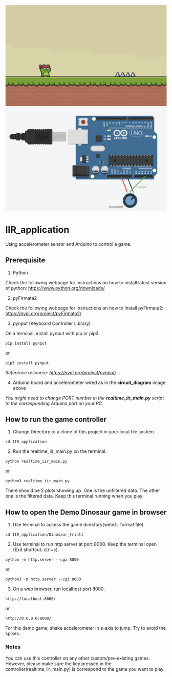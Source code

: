 ![Alt text](https://github.com/Lilypads/IIR_application/blob/main/game_preview.png)
![Alt text](https://github.com/Lilypads/IIR_application/blob/main/circuit_diagram.png)

# IIR_application
Using accelerometer sensor and Arduino to control a game.

## Prerequisite
1. Python

Check the following webpage for instructions on how to install latest version of python:
https://www.python.org/downloads/

2. pyFirmata2

Check the following webpage for instructions on how to install pyFirmata2:
https://pypi.org/project/pyFirmata2/

3. pynput (Keyboard Controller Library)

On a terminal, install pynput with pip or pip3. 
```
pip install pynput
```
or
```
pip3 install pynput
```
*Reference resource: https://pypi.org/project/pynput/*

4. Arduino board and accelerometer wired as in the __circuit_diagram__ image above

*You might need to change PORT number in the __realtime_iir_main.py__ script to the corresponding Arduino port on your PC.*

## How to run the game controller
1. Change Directory to a clone of this project in your local file system.
```
cd IIR_application
```
2. Run the realtime_iir_main.py on the terminal.
```
python realtime_iir_main.py
```
or
```
python3 realtime_iir_main.py
```
There should be 2 plots showing up. One is the unfiltered data. The other one is the filtered data. Keep this terminal running when you play.

## How to open the Demo Dinosaur game in browser
1. Use terminal to access the game directory(webGL format file).
```
cd IIR_application/Dinosaur_trial1
```
2. Use terminal to run http server at port 8000. Keep the terminal open (Exit shortcut: ctrl+c).
```
python -m http.server --cgi 8000
```
or
```
python3 -m http.server --cgi 8000
```
3. On a web browser, run localhost port 8000.
```
http://localhost:8000/
```
or
```
http://0.0.0.0:8000/
```
For this demo game, shake accelerometer in z-axis to jump. Try to avoid the spikes.

### Notes
You can use this controller on any other custom/pre-existing games. However, please make sure the key pressed in the controller(realtime_iir_main.py) is correspond to the game you want to play.
